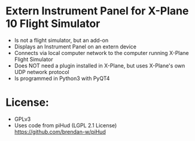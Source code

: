 Extern Instrument Panel for X-Plane 10 Flight Simulator
=======================================================

* Is not a flight simulator, but an add-on
* Displays an Instrument Panel on an extern device
* Connects via local computer network to the computer running X-Plane Flight Simulator
* Does NOT need a plugin installed in X-Plane, but uses X-Plane's own UDP network protocol
* Is programmed in Python3 with PyQT4

License:
========
* GPLv3
* Uses code from piHud (LGPL 2.1 License)  
  https://github.com/brendan-w/piHud
